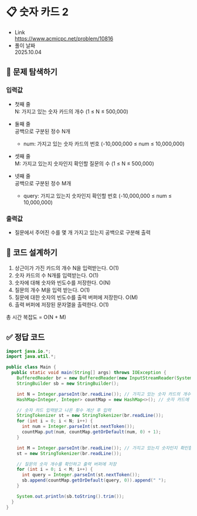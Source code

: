 # 📋 숫자 카드 2
- Link<br>
https://www.acmicpc.net/problem/10816
- 풀이 날짜<br>
2025.10.04

## 🔎 문제 탐색하기

### 입력값
- 첫째 줄<br>
N: 가지고 있는 숫자 카드의 개수 (1 ≤ N ≤ 500,000)<br>

- 둘째 줄<br>
공백으로 구분된 정수 N개<br>
  - num: 가지고 있는 숫자 카드의 번호 (-10,000,000 ≤ num ≤ 10,000,000)<br>

- 셋째 줄<br>
M: 가지고 있는지 숫자인지 확인할 질문의 수 (1 ≤ N ≤ 500,000)<br>

- 넷째 줄<br>
공백으로 구분된 정수 M개<br>
  - query: 가지고 있는지 숫자인지 확인할 번호 (-10,000,000 ≤ num ≤ 10,000,000)<br>

### 출력값
- 질문에서 주어진 수를 몇 개 가지고 있는지 공백으로 구분해 출력

## 📝 코드 설계하기
1. 상근이가 가진 카드의 개수 N을 입력받는다. O(1)
2. 숫자 카드의 수 N개를 입력받는다. O(1)
3. 숫자에 대해 숫자와 빈도수를 저장한다. O(N)
4. 질문의 개수 M을 입력 받는다. O(1)
5. 질문에 대한 숫자의 빈도수를 출력 버퍼에 저장한다. O(M)
6. 출력 버퍼에 저장된 문자열을 출력한다. O(1)

총 시간 복잡도 = O(N + M)

## ✅ 정답 코드
```java
import java.io.*;
import java.util.*;

public class Main {
  public static void main(String[] args) throws IOException {
    BufferedReader br = new BufferedReader(new InputStreamReader(System.in));
    StringBuilder sb = new StringBuilder();

    int N = Integer.parseInt(br.readLine()); // 가지고 있는 숫자 카드의 개수 입력
    HashMap<Integer, Integer> countMap = new HashMap<>(); // 숫자 카드에 대해 나온 횟수 저장하는 Map

    // 숫자 카드 입력받고 나온 횟수 계산 후 입력
    StringTokenizer st = new StringTokenizer(br.readLine());
    for (int i = 0; i < N; i++) {
      int num = Integer.parseInt(st.nextToken());
      countMap.put(num, countMap.getOrDefault(num, 0) + 1);
    }

    int M = Integer.parseInt(br.readLine()); // 가지고 있는지 숫자인지 확인할 질문의 수 입력
    st = new StringTokenizer(br.readLine());

    // 질문의 숫자 개수를 확인하고 출력 버퍼에 저장
    for (int i = 0; i < M; i++) {
      int query = Integer.parseInt(st.nextToken());
      sb.append(countMap.getOrDefault(query, 0)).append(" ");
    }

    System.out.println(sb.toString().trim());
  }
}
```